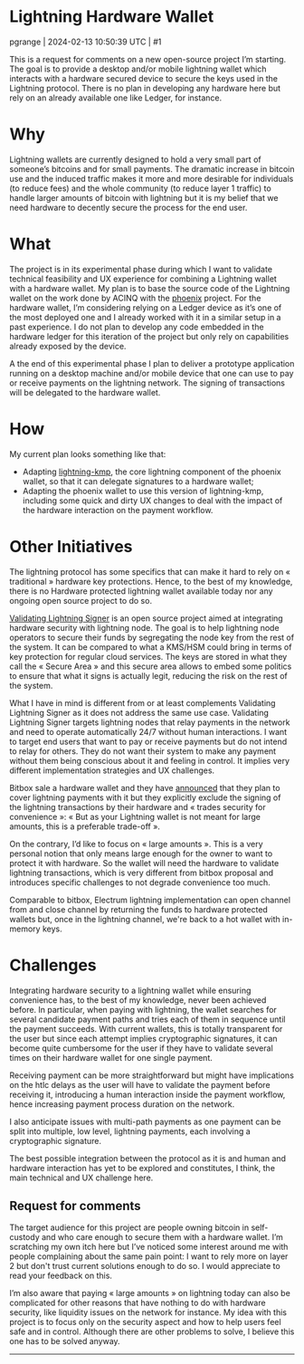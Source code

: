 # Lightning Hardware Wallet

pgrange | 2024-02-13 10:50:39 UTC | #1

This is a request for comments on a new open-source project I’m starting. The goal is to provide a desktop and/or mobile lightning wallet which interacts with a hardware secured device to secure the keys used in the Lightning protocol. There is no plan in developing any hardware here but rely on an already available one like Ledger, for instance.

# Why

Lightning wallets are currently designed to hold a very small part of someone’s bitcoins and for small payments. The dramatic increase in bitcoin use and the induced traffic makes it more and more desirable for individuals (to reduce fees) and the whole community (to reduce layer 1 traffic) to handle larger amounts of bitcoin with lightning but it is my belief that we need hardware to decently secure the process for the end user.

# What

The project is in its experimental phase during which I want to validate technical feasibility and UX experience for combining a Lightning wallet with a hardware wallet. My plan is to base the source code of the Lightning wallet on the work done by ACINQ with the [phoenix](https://github.com/ACINQ/phoenix) project. For the hardware wallet, I’m considering relying on a Ledger device as it’s one of the most deployed one and I already worked with it in a similar setup in a past experience. I do not plan to develop any code embedded in the hardware ledger for this iteration of the project but only rely on capabilities already exposed by the device.

A the end of this experimental phase I plan to deliver a prototype application running on a desktop machine and/or mobile device that one can use to pay or receive payments on the lightning network. The signing of transactions will be delegated to the hardware wallet.

# How

My current plan looks something like that:
* Adapting [lightning-kmp](https://github.com/ACINQ/lightning-kmp), the core lightning component of the phoenix wallet, so that it can delegate signatures to a hardware wallet;
* Adapting the phoenix wallet to use this version of lightning-kmp, including some quick and dirty UX changes to deal with the impact of the hardware interaction on the payment workflow.

# Other Initiatives

The lightning protocol has some specifics that can make it hard to rely on « traditional » hardware key protections. Hence, to the best of my knowledge, there is no Hardware protected lightning wallet available today nor any ongoing open source project to do so.

[Validating Lightning Signer](https://gitlab.com/lightning-signer) is an open source project aimed at integrating hardware security with lightning node. The goal is to help lightning node operators to secure their funds by segregating the node key from the rest of the system. It can be compared to what a KMS/HSM could bring in terms of key protection for regular cloud services. The keys are stored in what they call the « Secure Area » and this secure area allows to embed some politics to ensure that what it signs is actually legit, reducing the risk on the rest of the system.

What I have in mind is different from or at least complements Validating Lightning Signer as it does not address the same use case. Validating Lightning Signer targets lightning nodes that relay payments in the network and need to operate automatically 24/7 without human interactions. I want to target end users that want to pay or receive payments but do not intend to relay for others. They do not want their system to make any payment without them being conscious about it and feeling in control. It implies very different implementation strategies and UX challenges.

Bitbox sale a hardware wallet and they have [announced](https://bitbox.swiss/blog/bringing-lightning-to-the-bitboxapp/) that they plan to cover lightning payments with it but they explicitly exclude the signing of the lightning transactions by their hardware and « trades security for convenience »: « But as your Lightning wallet is not meant for large amounts, this is a preferable trade-off ».

On the contrary, I’d like to focus on « large amounts ». This is a very personal notion that only means large enough for the owner to want to protect it with hardware. So the wallet will need the hardware to validate lightning transactions, which is very different from bitbox proposal and introduces specific challenges to not degrade convenience too much.

Comparable to bitbox, Electrum lightning implementation can open channel from and close channel by returning the funds to hardware protected wallets but, once in the lightning channel, we're back to a hot wallet with in-memory keys.

# Challenges

Integrating hardware security to a lightning wallet while ensuring convenience has, to the best of my knowledge, never been achieved before. In particular, when paying with lightning, the wallet searches for several candidate payment paths and tries each of them in sequence until the payment succeeds. With current wallets, this is totally transparent for the user but since each attempt implies cryptographic signatures, it can become quite cumbersome for the user if they have to validate several times on their hardware wallet for one single payment.

Receiving payment can be more straightforward but might have implications on the htlc delays as the user will have to validate the payment before receiving it, introducing a human interaction inside the payment workflow, hence increasing payment process duration on the network.

I also anticipate issues with multi-path payments as one payment can be split into multiple, low level, lightning payments, each involving a cryptographic signature.

The best possible integration between the protocol as it is and human and hardware interaction has yet to be explored and constitutes, I think, the main technical and UX challenge here.

## Request for comments

The target audience for this project are people owning bitcoin in self-custody and who care enough to secure them with a hardware wallet. I’m scratching my own itch here but I’ve noticed some interest around me with people complaining about the same pain point: I want to rely more on layer 2 but don't trust current solutions enough to do so. I would appreciate to read your feedback on this.

I’m also aware that paying « large amounts » on lightning today can also be complicated for other reasons that have nothing to do with hardware security, like liquidity issues on the network for instance. My idea with this project is to focus only on the security aspect and how to help users feel safe and in control. Although there are other problems to solve, I believe this one has to be solved anyway.

-------------------------

